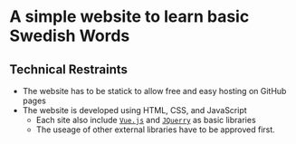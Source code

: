 # A simple website to learn basic Swedish Words

## Technical Restraints

- The website has to be statick to allow free and easy hosting on GitHub pages
- The website is developed using HTML, CSS, and JavaScript
    - Each site also include [`Vue.js`](https://vuejs.org/) and [`JQuerry`](https://jquery.com/) as basic libraries
    - The useage of other external libraries have to be approved first.
